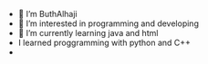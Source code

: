 - 👋 I’m ButhAlhaji
- 👀 I’m interested in programming and developing
- 🌱 I’m currently learning java and html
- I learned proggramming with python and C++
- 

<!---
ButhAlhaji/ButhAlhaji is a ✨ special ✨ repository because its `README.md` (this file) appears on your GitHub profile.
You can click the Preview link to take a look at your changes.
--->

